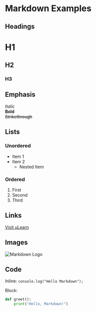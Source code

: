 # Markdown Examples

## Headings

# H1
## H2
### H3

## Emphasis

*Italic*  
**Bold**  
~~Strikethrough~~

## Lists

### Unordered
- Item 1
- Item 2
  - Nested Item

### Ordered
1. First
2. Second
3. Third

## Links

[Visit µLearn](https://learn.mulearn.org/)

## Images

![Markdown Logo](https://upload.wikimedia.org/wikipedia/commons/4/48/Markdown-mark.svg)

## Code

Inline: `console.log("Hello Markdown");`

Block:
```python
def greet():
    print("Hello, Markdown!")

